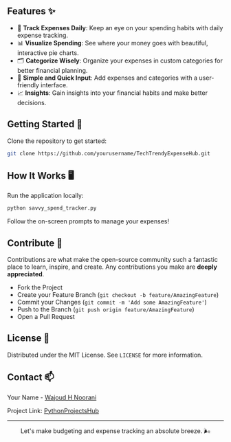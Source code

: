 ## Features ✨

- 📅 **Track Expenses Daily**: Keep an eye on your spending habits with daily expense tracking.
- 📊 **Visualize Spending**: See where your money goes with beautiful, interactive pie charts.
- 🗂 **Categorize Wisely**: Organize your expenses in custom categories for better financial planning.
- 🚀 **Simple and Quick Input**: Add expenses and categories with a user-friendly interface.
- 📈 **Insights**: Gain insights into your financial habits and make better decisions.

## Getting Started 🚀

Clone the repository to get started:

```bash
git clone https://github.com/yourusername/TechTrendyExpenseHub.git
```

## How It Works 🖥

Run the application locally:

```bash
python savvy_spend_tracker.py
```

Follow the on-screen prompts to manage your expenses!

## Contribute 🤝

Contributions are what make the open-source community such a fantastic place to learn, inspire, and create. Any contributions you make are **deeply appreciated**.

- Fork the Project
- Create your Feature Branch (`git checkout -b feature/AmazingFeature`)
- Commit your Changes (`git commit -m 'Add some AmazingFeature'`)
- Push to the Branch (`git push origin feature/AmazingFeature`)
- Open a Pull Request

## License 📝

Distributed under the MIT License. See `LICENSE` for more information.

## Contact 📫

Your Name - [Wajoud H Noorani](https://wajoudnoorani.com/)

Project Link: [PythonProjectsHub](https://github.com/wajoud/PythonProjectsHub)

---

<p align="center">Let's make budgeting and expense tracking an absolute breeze. 🌬️</p>

